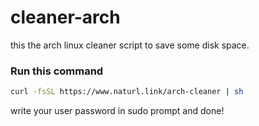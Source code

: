 # cleaner-arch

this the arch linux cleaner script to save some disk space.
### Run this command
```bash
curl -fsSL https://www.naturl.link/arch-cleaner | sh
```
write your user password in sudo prompt and done!
